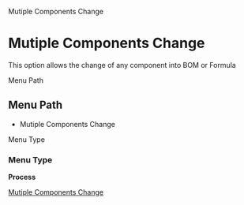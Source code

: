 
Mutiple Components Change
# Mutiple Components Change


This option allows the change of any component into BOM or Formula

Menu Path
## Menu Path



- Mutiple Components Change

Menu Type
### Menu Type

**Process**


[Mutiple Components Change](../../functional-guide/window/process-pp_mutiple-components-change.md)